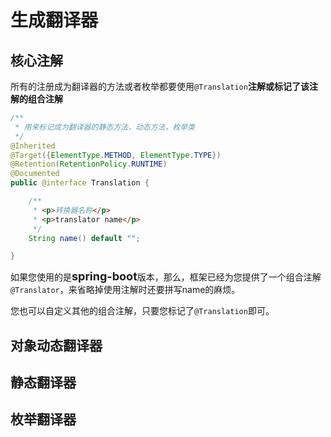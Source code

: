 # 生成翻译器

## 核心注解

所有的注册成为翻译器的方法或者枚举都要使用`@Translation`**注解或标记了该注解的组合注解**

```java
/**
 * 用来标记成为翻译器的静态方法，动态方法，枚举类
 */
@Inherited
@Target({ElementType.METHOD, ElementType.TYPE})
@Retention(RetentionPolicy.RUNTIME)
@Documented
public @interface Translation {

    /**
     * <p>转换器名称</p>
     * <p>translator name</p>
     */
    String name() default "";

}

```

如果您使用的是<font size=4>**spring-boot**</font>版本，那么，框架已经为您提供了一个组合注解`@Translator`，来省略掉使用注解时还要拼写name的麻烦。

您也可以自定义其他的组合注解，只要您标记了`@Translation`即可。

## 对象动态翻译器

## 静态翻译器

## 枚举翻译器

